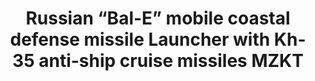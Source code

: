 ---
title: "Russian “Bal-E” mobile coastal defense missile Launcher with Kh-35 anti-ship cruise missiles MZKT"
price: "TBA" 
desc: "Maketa"
img_path: "/assets/img/UA72030.jpg"
brand: "N/A"
available: false
special_offer: false
new: false
soon: false
cat: "010000"
subcat: "013100"
subsubcat: "N/A"
sifra: "UA72030"
---